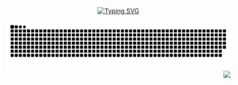 <div align="center">

	
[![Typing SVG](https://readme-typing-svg.herokuapp.com?font=Architects+Daughter&color=7AF79A&size=30&lines=++Hey,👋+everyone..!;I'm+Learning+CyberSecurity...;Excited+about+Career...♡;Love+To+Learn+new+skills;Active+Learner/Researcher)](https://git.io/typing-svg)

<!--- snake -->
<div align="center">
  <img  src="https://github.com/1999AZZAR/1999AZZAR/blob/main/resources/img/grid-snake.svg"
       alt="snake" /></a>
</div>






<img src="http://github-profile-summary-cards.vercel.app/api/cards/profile-details?username=Bahy-Mamdouh&theme=transparent" align="right">


